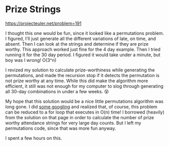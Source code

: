 # Prize Strings
https://projecteuler.net/problem=191

I thought this one would be fun, since it looked like a permutations problem.  I figured, I'll just generate all the different variations of late, on time, and absent.  Then I can look at the strings and determine if they are prize worthy.  This approach worked just fine for the 4 day example.  Then I tried running it for the 30 day period.  I figured it would take under a minute, but boy was I wrong! O(3^n)  
 
I revized my solution to calculate prize-worthiness while generating the permutations, and made the recursion stop if it detects the permutation is not prize worthy at any time.  While this did make the algorithm more efficient, it still was not enough for my computer to slog through generating all 30-day combinations in under a few weeks. :dizzy_face:
 
My hope that this solution would be a nice little permutations algorithm was long gone.  I did [some googling](http://jsomers.net/blog/project-euler-problem-191-or-how-i-learned-to-stop-counting-and-love-induction) and realized that, of course, this problem can be reduced to a for loop that executes in O(n) time!  I borrowed (heavily) from the solution on that page in order to calculate the number of prize worthy attendance strings for very large day counts.  But I left my permutations code, since that was more fun anyway.
 
I spent a few hours on this. 
